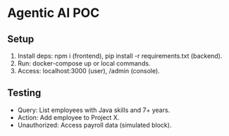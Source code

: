 # Agentic AI POC
## Setup
1. Install deps: npm i (frontend), pip install -r requirements.txt (backend).
2. Run: docker-compose up or local commands.
3. Access: localhost:3000 (user), /admin (console).
## Testing
- Query: List employees with Java skills and 7+ years.
- Action: Add employee to Project X.
- Unauthorized: Access payroll data (simulated block).